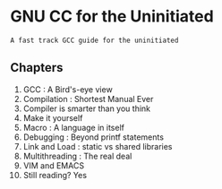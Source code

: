 #	GNU CC for the Uninitiated

	A fast track GCC guide for the uninitiated

## Chapters

1. GCC : A Bird's-eye view
2. Compilation : Shortest Manual Ever
3. Compiler is smarter than you think
4. Make it yourself
5. Macro : A language in itself
6. Debugging : Beyond printf statements
7. Link and Load : static vs shared libraries
8. Multithreading : The real deal
9. VIM and EMACS 
10. Still reading? Yes
